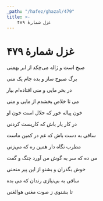 ```yaml
---
_path: "/hafez/ghazal/479"
title: >-
    غزل شمارهٔ ۴۷۹
---
```

# غزل شمارهٔ ۴۷۹

<div class="b" id="bn1"><div class="m1"><p>صبح است و ژاله می‌چکد از ابر بهمنی</p></div>
<div class="m2"><p>برگ صبوح ساز و بده جام یک منی</p></div></div>
<div class="b" id="bn2"><div class="m1"><p>در بحر مایی و منی افتاده‌ام بیار</p></div>
<div class="m2"><p>می تا خلاص بخشدم از مایی و منی</p></div></div>
<div class="b" id="bn3"><div class="m1"><p>خون پیاله خور که حلال است خون او</p></div>
<div class="m2"><p>در کار یار باش که کاریست کردنی</p></div></div>
<div class="b" id="bn4"><div class="m1"><p>ساقی به دست باش که غم در کمین ماست</p></div>
<div class="m2"><p>مطرب نگاه دار همین ره که می‌زنی</p></div></div>
<div class="b" id="bn5"><div class="m1"><p>می ده که سر به گوش من آورد چنگ و گفت</p></div>
<div class="m2"><p>خوش بگذران و بشنو از این پیر منحنی</p></div></div>
<div class="b" id="bn6"><div class="m1"><p>ساقی به بی‌نیازی رندان که می بده</p></div>
<div class="m2"><p>تا بشنوی ز صوت مغنی هوالغنی</p></div></div>
